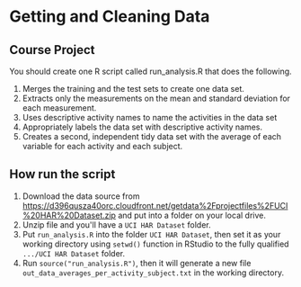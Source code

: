 # Getting and Cleaning Data

## Course Project

You should create one R script called run_analysis.R that does the following.

1. Merges the training and the test sets to create one data set.
2. Extracts only the measurements on the mean and standard deviation for each measurement.
3. Uses descriptive activity names to name the activities in the data set
4. Appropriately labels the data set with descriptive activity names.
5. Creates a second, independent tidy data set with the average of each variable for each activity and each subject.

## How run the script

1. Download the data source from https://d396qusza40orc.cloudfront.net/getdata%2Fprojectfiles%2FUCI%20HAR%20Dataset.zip and put into a folder on your local drive.
2. Unzip file and you'll have a ```UCI HAR Dataset``` folder.
3. Put ```run_analysis.R``` into the folder ```UCI HAR Dataset```, then set it as your working directory using ```setwd()``` function in RStudio to the fully qualified ```.../UCI HAR Dataset``` folder.
3. Run ```source("run_analysis.R")```, then it will generate a new file ```out_data_averages_per_activity_subject.txt``` in the working directory.

